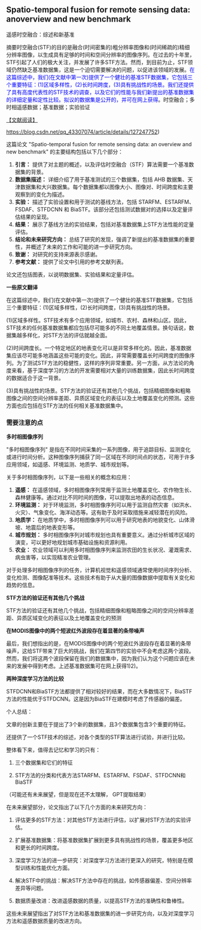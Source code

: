 ## Spatio-temporal fusion for remote sensing data: anoverview and new benchmark

 遥感时空融合：综述和新基准

摘要时空融合(STF)的目的是融合(时间密集的)粗分辨率图像和(时间稀疏的)精细分辨率图像，以生成具有足够的时间和空间分辨率的图像序列。在过去的十年里，STF引起了人们的极大关注，并发展了许多STF方法。然而，到目前为止，STF领域仍然缺乏基准数据集，这是一个迫切需要解决的问题，以促进该领域的发展。<span style=color:blue>在这篇综述中，我们(在文献中第一次)提供了一个健壮的基准STF数据集，它包括三个重要特征：(1)区域多样性，(2)长时间跨度，(3)具有挑战性的场景。我们还提供了具有高度代表性的STF技术的调查，以及它们的性能与我们新提出的基准数据集的详细定量和定性比较。拟议的数据集是公开的，并可在网上获得</span>。时空融合；多时相遥感数据；基准数据；实验验证

[【文献阅读】](https://zhuanlan.zhihu.com/p/471885193)

https://blog.csdn.net/qq_43307074/article/details/127247752)





这篇论文 "Spatio-temporal fusion for remote sensing data: an overview and new benchmark" 的主要结构包括以下几个部分：

1. **引言：** 提供了对主题的概述，以及评估时空融合（STF）算法需要一个基准数据集的背景。
2. **数据集描述：** 详细介绍了用于基准测试的三个数据集，包括 AHB 数据集、天津数据集和大兴数据集。每个数据集都以图像大小、图像对、时间跨度和主要观察到的变化为描述。
3. **实验：** 描述了实验设置和用于测试的基线方法，包括 STARFM、ESTARFM、FSDAF、STFDCNN 和 BiaSTF。该部分还包括测试数据对的选择以及定量评估结果的呈现。
4. **结果：** 展示了基线方法的实验结果，包括对基准数据集上STF方法性能的定量评估。
5. **结论和未来研究方向：** 总结了研究的发现，强调了新提出的基准数据集的重要性，并概述了未来的工作和可能的进一步研究方向。
6. **致谢：** 对研究的支持来源表示感谢。
7. **参考文献：** 提供了论文中引用的参考文献列表。

论文还包括图表，以说明数据集、实验结果和定量评估。



**一些原文翻译**

在这篇综述中，我们(在文献中第一次)提供了一个健壮的基准STF数据集，它包括三个重要特征：(1)区域多样性，(2)长时间跨度，(3)具有挑战性的场景。

(1)区域多样性。STF技术有多个应用领域，如城市、农村、森林和山区。因此，STF技术的任何基准数据集都应包括尽可能多的不同土地覆盖情景。换句话说，数据集越多样化，对STF方法的评估就越全面。

(2)时间跨度长。一个特定地区的地表变化可以是非常多样化的。因此，基准数据集应该尽可能多地涵盖这些可能的变化。因此，非常需要覆盖长时间跨度的图像序列。为了测试STF方法的稳健性，这样的序列非常重要。另一方面，从方法论的角度来看，基于深度学习的方法的开发需要相对大量的训练数据集，因此长时间跨度的数据适合于这一背景。

(3)具有挑战性的场景。STF方法的验证还有其他几个挑战，包括精细图像和粗略图像之间的空间分辨率差距、异质区域变化的表征以及土地覆盖变化的预测。这些方面也应包括在STF方法的任何相关基准数据集中。





### 需要注意的点

**多时相图像序列**

"多时相图像序列" 是指在不同时间采集的一系列图像，用于追踪目标、监测变化或进行时间分析。这种图像序列捕获了同一区域在不同时间点的状态，可用于许多应用领域，如遥感、环境监测、地质学、城市规划等。

关于多时相图像序列，以下是一些相关的概念和应用：

1. **遥感：** 在遥感领域，多时相图像序列常用于监测土地覆盖变化、农作物生长、森林健康等。通过对比不同时间的图像，可以提取出地表的动态信息。
2. **环境监测：** 对于环境监测，多时相图像序列可以用于监测自然灾害（如洪水、火灾）、气象变化、海洋动态等。这有助于及时采取措施来减轻潜在的风险。
3. **地质学：** 在地质学中，多时相图像序列可以用于研究地表的地貌变化、山体滑坡、地震后的地表变形等。
4. **城市规划：** 多时相图像序列对城市规划也具有重要意义。通过分析城市区域的演变，可以更好地规划城市基础设施和资源利用。
5. **农业：** 农业领域可以利用多时相图像序列来监测农田的生长状况、灌溉需求、病虫害等，以实现精准农业管理。

对于处理多时相图像序列的任务，计算机视觉和遥感领域通常使用时间序列分析、变化检测、图像配准等技术。这些技术有助于从大量的图像数据中提取有关变化和趋势的信息。



**STF方法的验证还有其他几个挑战**

STF方法的验证还有其他几个挑战，包括精细图像和粗略图像之间的空间分辨率差距、异质区域变化的表征以及土地覆盖变化的预测



**在MODIS图像中的两个短波红外波段存在着显著的条带噪声**

最后，我们想指出的是，在MODIS图像中的两个短波红外波段存在着显著的条带噪声，这给STF带来了巨大的挑战，我们在第四节的实验中不会考虑这两个波段。然而，我们将这两个波段保留在我们的数据集中，因为我们认为这个问题应该在未来的发展中得到考虑。上述基准数据集可在网上获得1)2)。



**两种深度学习方法的比较**

STFDCNN和BiaSTF方法都提供了相对较好的结果，而在大多数情况下，BiaSTF方法的性能优于STFDCNN。这是因为BiaSTF在建模时考虑了传感器的偏差。



个人总结：

文章的创新主要在于提出了3个新的数据集，且3个数据集包含3个重要的特征。

还提供了一个STF技术的综述，对各个类型的STF算法进行试验，并进行比较。

整体看下来，值得去记忆和学习的只有：

1. 三个数据集和它们的特征

2. STF方法的分类和代表方法STARFM、ESTARFM、FSDAF、STFDCNN和BiaSTF

（可能还有未来展望，但是现在还不太理解， GPT提取结果）

在未来展望部分，论文指出了以下几个方面的未来研究方向：

1. 评估更多的STF方法：对其他STF方法进行评估，以扩展对STF方法的实验评估。

2. 扩展基准数据集：将基准数据集扩展到更多具有挑战性的场景，覆盖更多地区和更长的时间跨度。

3. 深度学习方法的进一步研究：对深度学习方法进行更深入的研究，特别是在模型训练和性能优化方面。

4. 解决STF中的挑战：解决STF方法中存在的挑战，如传感器偏差、空间分辨率差异等问题。

5. 数据质量改进：改进遥感数据的质量，以提高STF方法的准确性和鲁棒性。

这些未来展望指出了对STF方法和基准数据集的进一步研究方向，以及对深度学习方法和遥感数据质量的改进方向。